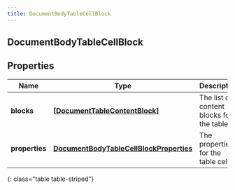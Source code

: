 ```yaml
---
title: DocumentBodyTableCellBlock
---
```

## DocumentBodyTableCellBlock

## Properties

|Name | Type | Description | Notes|
|------------ | ------------- | ------------- | -------------|
| **blocks** | [**[DocumentTableContentBlock]**](DocumentTableContentBlock.html) | The list of content blocks for the table. | |
| **properties** | [**DocumentBodyTableCellBlockProperties**](DocumentBodyTableCellBlockProperties.html) | The properties for the table cell. | [optional] |
{: class="table table-striped"}



